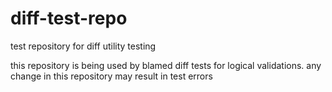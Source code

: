 # diff-test-repo
test repository for diff utility testing

this repository is being used by blamed diff tests for logical validations. any change in this repository may result
in test errors




